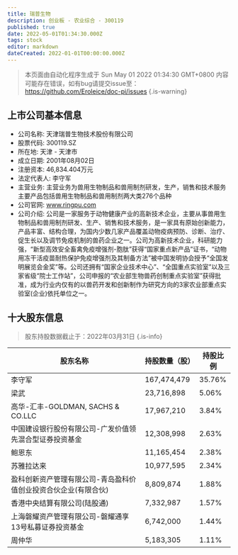 ```yaml
---
title: 瑞普生物
description: 创业板 - 农业综合 - 300119
published: true
date: 2022-05-01T01:34:30.000Z
tags: stock
editor: markdown
dateCreated: 2022-01-01T00:00:00.000Z
---
```


> 本页面由自动化程序生成于 Sun May 01 2022 01:34:30 GMT+0800
> 内容可能存在错误，如有bug请提交issue至：https://github.com/Eroleice/doc-pi/issues
{.is-warning}

## 上市公司基本信息
- 公司名称: 天津瑞普生物技术股份有限公司
- 股票代码: 300119.SZ
- 所在地: 天津 - 天津市
- 成立日期: 2001年08月02日
- 注册资本: 46,834.404万元
- 法定代表人: 李守军
- 主营业务: 主营业务为兽用生物制品和兽用制剂研发，生产，销售和技术服务主要产品包括兽用生物制品和兽用制剂两大类276个品种
- 公司官网: www.ringpu.com
- 公司介绍: 公司是一家服务于动物健康产业的高新技术企业，主要从事兽用生物制品和兽用制剂研发、生产、销售和技术服务，是一家具有原始创新能力，产品丰富、结构合理，为国内少数几家产品覆盖动物疫病预防、诊断、治疗、促生长以及调节免疫机制的兽药企业之一。公司为高新技术企业，科研能力强，“新型高效安全畜禽免疫增强剂-胞肽”获得“国家重点新产品”证书，“动物用冻干活疫苗耐热保护免疫增强剂及其制备方法”被中国发明协会授予“全国发明展览会金奖”等。公司还拥有“国家企业技术中心”、“全国重点实验室”以及三家省级“院士工作站”，公司申报的“农业部生物兽药创制重点实验室”获得批准，成为行业内仅有的以兽药开发和创新制作为研究方向的3家农业部重点实验室(企业)依托单位之一。


## 十大股东信息
> 股东持股数据截止于：2022年03月31日
{.is-info}

| 股东名称 | 持股数量（股） | 持股比例 |
| --- | --- | --- |
| 李守军 | 167,474,479 | 35.76% |
| 梁武 | 23,716,898 | 5.06% |
| 高华-汇丰-GOLDMAN, SACHS & CO.LLC | 17,967,210 | 3.84% |
| 中国建设银行股份有限公司-广发价值领先混合型证券投资基金 | 12,308,998 | 2.63% |
| 鲍恩东 | 11,165,454 | 2.38% |
| 苏雅拉达来 | 10,977,595 | 2.34% |
| 盈科创新资产管理有限公司-青岛盈科价值创业投资合伙企业(有限合伙) | 8,809,874 | 1.88% |
| 香港中央结算有限公司(陆股通) | 7,332,987 | 1.57% |
| 上海磐耀资产管理有限公司-磐耀通享13号私募证券投资基金 | 6,742,000 | 1.44% |
| 周仲华 | 5,183,305 | 1.11% |




